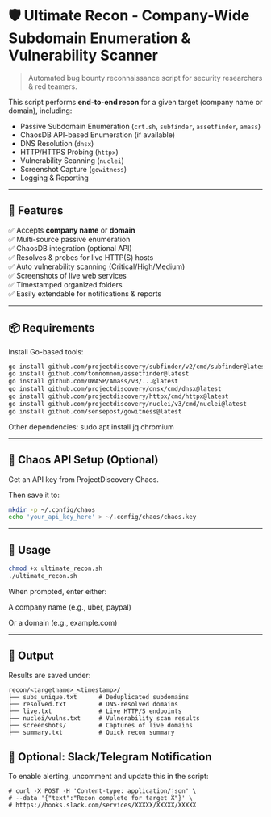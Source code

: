 # 🛡️ Ultimate Recon - Company-Wide Subdomain Enumeration & Vulnerability Scanner

> Automated bug bounty reconnaissance script for security researchers & red teamers.

This script performs **end-to-end recon** for a given target (company name or domain), including:
- Passive Subdomain Enumeration (`crt.sh`, `subfinder`, `assetfinder`, `amass`)
- ChaosDB API-based Enumeration (if available)
- DNS Resolution (`dnsx`)
- HTTP/HTTPS Probing (`httpx`)
- Vulnerability Scanning (`nuclei`)
- Screenshot Capture (`gowitness`)
- Logging & Reporting

---

## 🚀 Features

✅ Accepts **company name** or **domain**  
✅ Multi-source passive enumeration  
✅ ChaosDB integration (optional API)  
✅ Resolves & probes for live HTTP(S) hosts  
✅ Auto vulnerability scanning (Critical/High/Medium)  
✅ Screenshots of live web services  
✅ Timestamped organized folders  
✅ Easily extendable for notifications & reports

---

## 📦 Requirements

Install Go-based tools:

```bash
go install github.com/projectdiscovery/subfinder/v2/cmd/subfinder@latest
go install github.com/tomnomnom/assetfinder@latest
go install github.com/OWASP/Amass/v3/...@latest
go install github.com/projectdiscovery/dnsx/cmd/dnsx@latest
go install github.com/projectdiscovery/httpx/cmd/httpx@latest
go install github.com/projectdiscovery/nuclei/v3/cmd/nuclei@latest
go install github.com/sensepost/gowitness@latest
``` 


Other dependencies:
sudo apt install jq chromium

---

## 🔐 Chaos API Setup (Optional)
Get an API key from ProjectDiscovery Chaos.

Then save it to:
```bash
mkdir -p ~/.config/chaos
echo 'your_api_key_here' > ~/.config/chaos/chaos.key
```
---

## 🧪 Usage
```bash
chmod +x ultimate_recon.sh
./ultimate_recon.sh
```
When prompted, enter either:

A company name (e.g., uber, paypal)

Or a domain (e.g., example.com)

---
## 📁 Output
Results are saved under:
```
recon/<targetname>_<timestamp>/
├── subs_unique.txt      # Deduplicated subdomains
├── resolved.txt         # DNS-resolved domains
├── live.txt             # Live HTTP/S endpoints
├── nuclei/vulns.txt     # Vulnerability scan results
├── screenshots/         # Captures of live domains
├── summary.txt          # Quick recon summary
```
## 📢 Optional: Slack/Telegram Notification
To enable alerting, uncomment and update this in the script:
```
# curl -X POST -H 'Content-type: application/json' \
# --data '{"text":"Recon complete for target X"}' \
# https://hooks.slack.com/services/XXXXX/XXXXX/XXXXX
``` 

